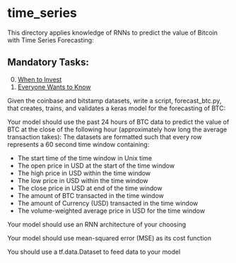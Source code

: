 # time_series
This directory applies knowledge of RNNs to predict the value of Bitcoin with Time Series Forecasting:

## Mandatory Tasks:
0. [When to Invest](/supervised_learning/times_series/forecast_btc.py)
1.  [Everyone Wants to Know](/supervised_learning/time_series/forecast_btc.py)

 Given the coinbase and bitstamp datasets, write a script, forecast_btc.py, that creates, trains, and validates a keras model for the forecasting of BTC:

Your model should use the past 24 hours of BTC data to predict the value of BTC at the close of the following hour (approximately how long the average transaction takes):
The datasets are formatted such that every row represents a 60 second time window containing:
- The start time of the time window in Unix time
- The open price in USD at the start of the time window
- The high price in USD within the time window
- The low price in USD within the time window
- The close price in USD at end of the time window
- The amount of BTC transacted in the time window
- The amount of Currency (USD) transacted in the time window
- The volume-weighted average price in USD for the time window

Your model should use an RNN architecture of your choosing

Your model should use mean-squared error (MSE) as its cost function

You should use a tf.data.Dataset to feed data to your model
